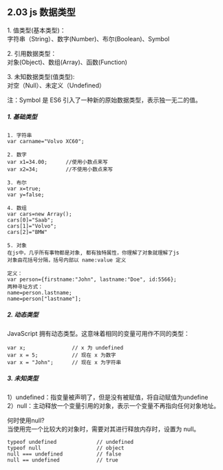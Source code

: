 ## 2.03 js 数据类型

1\. 值类型(基本类型)：    
字符串（String）、数字(Number)、布尔(Boolean)、Symbol     
      
2\. 引用数据类型：     
对象(Object)、数组(Array)、函数(Function)    
     
3\. 未知数据类型(值类型):   
对空（Null）、未定义（Undefined）
     
注：Symbol 是 ES6 引入了一种新的原始数据类型，表示独一无二的值。


##### 1. 基础类型
```
1. 字符串
var carname="Volvo XC60";

2. 数字
var x1=34.00;      //使用小数点来写
var x2=34;         //不使用小数点来写

3. 布尔
var x=true;
var y=false;

4. 数组
var cars=new Array();
cars[0]="Saab";
cars[1]="Volvo";
cars[2]="BMW"

5. 对象
在js中，几乎所有事物都是对象, 都有独特属性，你理解了对象就理解了js
对象由花括号分隔，括号内部以 name:value 定义

定义：
var person={firstname:"John", lastname:"Doe", id:5566};
两种寻址方式：
name=person.lastname;
name=person["lastname"];

```

##### 2. 动态类型
JavaScript 拥有动态类型。这意味着相同的变量可用作不同的类型：

```
var x;               // x 为 undefined
var x = 5;           // 现在 x 为数字
var x = "John";      // 现在 x 为字符串
```

##### 3. 未知类型
1）undefined：指变量被声明了，但是没有被赋值，将自动赋值为undefine       
2）null：主动释放一个变量引用的对象，表示一个变量不再指向任何对象地址。   

何时使用null?     
当使用完一个比较大的对象时，需要对其进行释放内存时，设置为 null。    

```
typeof undefined             // undefined
typeof null                  // object
null === undefined           // false
null == undefined            // true
```

